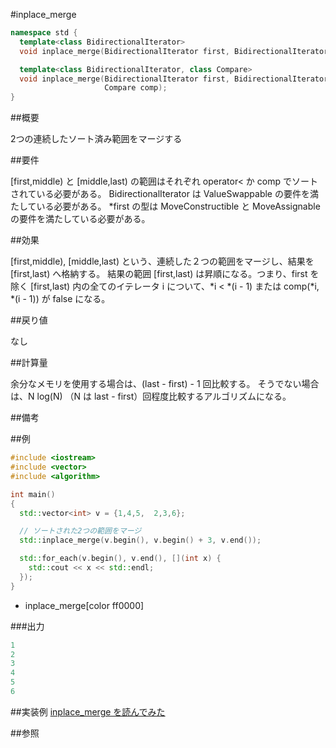 #inplace_merge
```cpp
namespace std {
  template<class BidirectionalIterator>
  void inplace_merge(BidirectionalIterator first, BidirectionalIterator middle, BidirectionalIterator last);

  template<class BidirectionalIterator, class Compare>
  void inplace_merge(BidirectionalIterator first, BidirectionalIterator middle, BidirectionalIterator last,
                     Compare comp);
}
```

##概要

2つの連続したソート済み範囲をマージする



##要件

[first,middle) と [middle,last) の範囲はそれぞれ operator< か comp でソートされている必要がある。
BidirectionalIterator は ValueSwappable の要件を満たしている必要がある。
*first の型は MoveConstructible と MoveAssignable の要件を満たしている必要がある。



##効果

[first,middle), [middle,last) という、連続した２つの範囲をマージし、結果を [first,last) へ格納する。
結果の範囲 [first,last) は昇順になる。つまり、first を除く [first,last) 内の全てのイテレータ i について、*i < *(i - 1) または comp(*i, *(i - 1)) が false になる。


##戻り値

なし


##計算量

余分なメモリを使用する場合は、(last - first) - 1 回比較する。
そうでない場合は、N log(N) （N は last - first）回程度比較するアルゴリズムになる。



##備考



##例

```cpp
#include <iostream>
#include <vector>
#include <algorithm>

int main()
{
  std::vector<int> v = {1,4,5,  2,3,6};

  // ソートされた2つの範囲をマージ
  std::inplace_merge(v.begin(), v.begin() + 3, v.end());

  std::for_each(v.begin(), v.end(), [](int x) {
    std::cout << x << std::endl;
  });
}
```
* inplace_merge[color ff0000]

###出力

```cpp
1
2
3
4
5
6
```

##実装例
[inplace_merge を読んでみた](http://www.kmonos.net/wlog/115.html#_2300101215)



##参照


